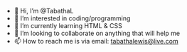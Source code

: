 - 👋 Hi, I’m @TabathaL
- 👀 I’m interested in coding/programming
- 🌱 I’m currently learning HTML & CSS
- 💞️ I’m looking to collaborate on anything that will help me
- 📫 How to reach me is via email: tabathalewis@live.com
<!---
TabathaL/TabathaL is a ✨ special ✨ repository because its `README.md` (this file) appears on your GitHub profile.
You can click the Preview link to take a look at your changes.
--->
